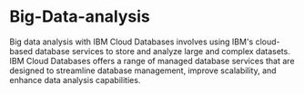 # Big-Data-analysis
Big data analysis with IBM Cloud Databases involves using IBM's cloud-based database 
services to store and analyze large and complex datasets. IBM Cloud Databases offers a 
range of managed database services that are designed to streamline database
management, improve scalability, and enhance data analysis capabilities.
